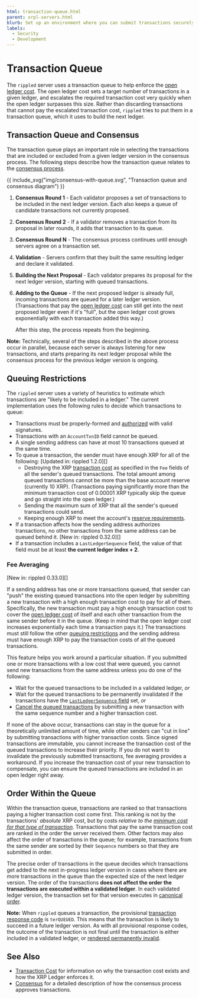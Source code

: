 ```yaml
---
html: transaction-queue.html
parent: xrpl-servers.html
blurb: Set up an environment where you can submit transactions securely.
labels:
  - Security
  - Development
---
```

# Transaction Queue

The `rippled` server uses a transaction queue to help enforce the [open ledger cost](transaction-cost.html#open-ledger-cost). The open ledger cost sets a target number of transactions in a given ledger, and escalates the required transaction cost very quickly when the open ledger surpasses this size. Rather than discarding transactions that cannot pay the escalated transaction cost, `rippled` tries to put them in a transaction queue, which it uses to build the next ledger.

## Transaction Queue and Consensus

The transaction queue plays an important role in selecting the transactions that are included or excluded from a given ledger version in the consensus process. The following steps describe how the transaction queue relates to the [consensus process](consensus.html).

{{ include_svg("img/consensus-with-queue.svg", "Transaction queue and consensus diagram") }}

1. **Consensus Round 1** - Each validator proposes a set of transactions to be included in the next ledger version. Each also keeps a queue of candidate transactions not currently proposed.

2. **Consensus Round 2** - If a validator removes a transaction from its proposal in later rounds, it adds that transaction to its queue.

3. **Consensus Round N** - The consensus process continues until enough servers agree on a transaction set.

4. **Validation** - Servers confirm that they built the same resulting ledger and declare it validated.

5. **Building the Next Proposal** - Each validator prepares its proposal for the next ledger version, starting with queued transactions.

6. **Adding to the Queue** - If the next proposed ledger is already full, incoming transactions are queued for a later ledger version. (Transactions that pay the [open ledger cost](transaction-cost.html#open-ledger-cost) can still get into the next proposed ledger even if it's "full", but the open ledger cost grows exponentially with each transaction added this way.)

    After this step, the process repeats from the beginning.

**Note:** Technically, several of the steps described in the above process occur in parallel, because each server is always listening for new transactions, and starts preparing its next ledger proposal while the consensus process for the previous ledger version is ongoing.

## Queuing Restrictions

The `rippled` server uses a variety of heuristics to estimate which transactions are "likely to be included in a ledger." The current implementation uses the following rules to decide which transactions to queue:

- Transactions must be properly-formed and [authorized](transaction-basics.html#authorizing-transactions) with valid signatures.
- Transactions with an `AccountTxnID` field cannot be queued.
- A single sending address can have at most 10 transactions queued at the same time.
- To queue a transaction, the sender must have enough XRP for all of the following: [Updated in: rippled 1.2.0][]
    - Destroying the XRP [transaction cost](transaction-cost.html) as specified in the `Fee` fields of all the sender's queued transactions. The total amount among queued transactions cannot be more than the base account reserve (currently 10 XRP). (Transactions paying significantly more than the minimum transaction cost of 0.00001 XRP typically skip the queue and go straight into the open ledger.)
    - Sending the maximum sum of XRP that all the sender's queued transactions could send.
    - Keeping enough XRP to meet the account's [reserve requirements](reserves.html).
- If a transaction affects how the sending address authorizes transactions, no other transactions from the same address can be queued behind it. [New in: rippled 0.32.0][]
- If a transaction includes a `LastLedgerSequence` field, the value of that field must be at least **the current ledger index + 2**.

### Fee Averaging

[New in: rippled 0.33.0][]

If a sending address has one or more transactions queued, that sender can "push" the existing queued transactions into the open ledger by submitting a new transaction with a high enough transaction cost to pay for all of them. Specifically, the new transaction must pay a high enough transaction cost to cover the [open ledger cost](transaction-cost.html#open-ledger-cost) of itself and each other transaction from the same sender before it in the queue. (Keep in mind that the open ledger cost increases exponentially each time a transaction pays it.) The transactions must still follow the other [queuing restrictions](#queuing-restrictions) and the sending address must have enough XRP to pay the transaction costs of all the queued transactions.

This feature helps you work around a particular situation. If you submitted one or more transactions with a low cost that were queued, you cannot send new transactions from the same address unless you do one of the following:

* Wait for the queued transactions to be included in a validated ledger, _or_
* Wait for the queued transactions to be permanently invalidated if the transactions have the [`LastLedgerSequence` field](reliable-transaction-submission.html#lastledgersequence) set, _or_
* [Cancel the queued transactions](cancel-or-skip-a-transaction.html) by submitting a new transaction with the same sequence number and a higher transaction cost.

If none of the above occur, transactions can stay in the queue for a theoretically unlimited amount of time, while other senders can "cut in line" by submitting transactions with higher transaction costs. Since signed transactions are immutable, you cannot increase the transaction cost of the queued transactions to increase their priority. If you do not want to invalidate the previously submitted transactions, fee averaging provides a workaround. If you increase the transaction cost of your new transaction to compensate, you can ensure the queued transactions are included in an open ledger right away.

## Order Within the Queue

Within the transaction queue, transactions are ranked so that transactions paying a higher transaction cost come first. This ranking is not by the transactions' _absolute_ XRP cost, but by costs _relative to the [minimum cost for that type of transaction](transaction-cost.html#special-transaction-costs)_. Transactions that pay the same transaction cost are ranked in the order the server received them. Other factors may also affect the order of transactions in the queue; for example, transactions from the same sender are sorted by their `Sequence` numbers so that they are submitted in order.

The precise order of transactions in the queue decides which transactions get added to the next in-progress ledger version in cases where there are more transactions in the queue than the expected size of the next ledger version. The order of the transactions **does not affect the order the transactions are executed within a validated ledger**. In each validated ledger version, the transaction set for that version executes in [canonical order](consensus.html#calculate-and-share-validations).

**Note:** When `rippled` queues a transaction, the provisional [transaction response code](transaction-results.html) is `terQUEUED`. This means that the transaction is likely to succeed in a future ledger version. As with all provisional response codes, the outcome of the transaction is not final until the transaction is either included in a validated ledger, or [rendered permanently invalid](finality-of-results.html).


## See Also

- [Transaction Cost](transaction-cost.html) for information on why the transaction cost exists and how the XRP Ledger enforces it.
- [Consensus](consensus.html) for a detailed description of how the consensus process approves transactions.

